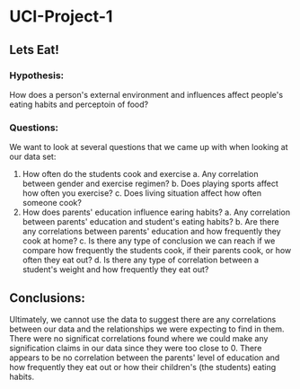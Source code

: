 # UCI-Project-1

## Lets Eat!

### Hypothesis:
How does a person's external environment and influences affect people's eating habits and perceptoin of food?

### Questions:
We want to look at several questions that we came up with when looking at our data set:
1. How often do the students cook and exercise
    a. Any correlation between gender and exercise regimen?
    b. Does playing sports affect how often you exercise?
    c. Does living situation affect how often someone cook?
2. How does parents' education influence earing habits?
    a. Any correlation between parents' education and student's eating habits?
    b. Are there any correlations between parents' education and how frequently they cook at home?
    c. Is there any type of conclusion we can reach if we compare how frequently the students cook, if their parents cook, or how often they eat out?
    d. Is there any type of correlation between a student's weight and how frequently they eat out?
    
## Conclusions:
Ultimately, we cannot use the data to suggest there are any correlations between our data and the relationships we were expecting to find in them. There were no significat correlations found where we could make any signification claims in our data since they were too close to 0. There appears to be no correlation between the parents' level of education and how frequently they eat out or how their children's (the students) eating habits.
